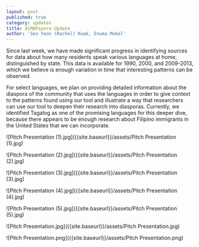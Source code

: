 ```yaml
---
layout: post
published: true
category: updates
title: diMAPspora Update
author: 'Seo Yeon (Rachel) Kwak, Enuma Mokel'
---
```

Since last week, we have made significant progress in identifying sources for data about how many residents speak various languages at home, distinguished by state. This data is available for 1990, 2000, and 2009-2013, which we believe is enough variation in time that interesting patterns can be observed.

For select languages, we plan on providing detailed information about the diaspora of the community that uses the languages in order to give context to the patterns found using our tool and illustrate a way that researchers can use our tool to deepen their research into diasporas. Currently, we identified Tagalog as one of the promising languages for this deeper dive, because there appears to be enough research about Filipino immigrants in the United States that we can incorporate.

![Pitch Presentation (1).jpg]({{site.baseurl}}/assets/Pitch Presentation (1).jpg)

![Pitch Presentation (2).jpg]({{site.baseurl}}/assets/Pitch Presentation (2).jpg)

![Pitch Presentation (3).jpg]({{site.baseurl}}/assets/Pitch Presentation (3).jpg)

![Pitch Presentation (4).jpg]({{site.baseurl}}/assets/Pitch Presentation (4).jpg)

![Pitch Presentation (5).jpg]({{site.baseurl}}/assets/Pitch Presentation (5).jpg)

![Pitch Presentation.jpg]({{site.baseurl}}/assets/Pitch Presentation.jpg)

![Pitch Presentation.png]({{site.baseurl}}/assets/Pitch Presentation.png)

